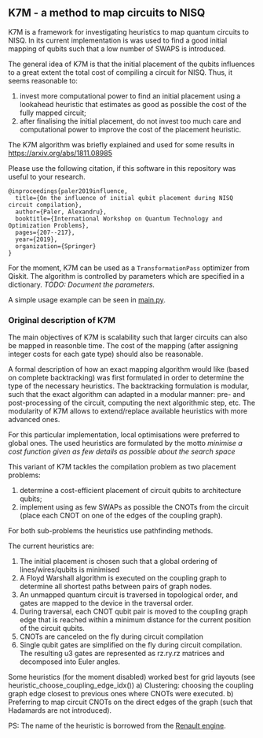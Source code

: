 ## K7M - a method to map circuits to NISQ

K7M is a framework for investigating heuristics to map quantum circuits to NISQ.
In its current implementation is was used to find a good initial mapping of
 qubits such that a low number of SWAPS is introduced.
 
The general idea of K7M is that the initial placement of the qubits influences 
to a great extent the total cost of  compiling a circuit for NISQ. Thus, it 
seems reasonable to:
1) invest more computational power to find an initial placement using a 
lookahead heuristic that estimates as good  as possible the cost of the 
fully mapped circuit;
2) after finalising the initial placement, do not invest too much care and 
computational power to improve the cost of the placement heuristic.


The K7M algorithm was briefly explained and used for some results in
 https://arxiv.org/abs/1811.08985


Please use the following citation, if this software in this repository was useful to your research.

```
@inproceedings{paler2019influence,
  title={On the influence of initial qubit placement during NISQ circuit compilation},
  author={Paler, Alexandru},
  booktitle={International Workshop on Quantum Technology and Optimization Problems},
  pages={207--217},
  year={2019},
  organization={Springer}
}
```

For the moment, K7M can be used as a `TransformationPass` optimizer from Qiskit.
The algorithm is controlled by parameters which are specified in a dictionary.
*TODO: Document the parameters.*

A simple usage example can be seen in [main.py](main.py).


### Original description of K7M


The main objectives of K7M is scalability such that larger circuits can 
also be mapped in reasonble time. The cost of the mapping (after assigning
integer costs for each gate type) should also be reasonable.

A formal description of how an exact mapping algorithm would like 
(based on complete backtracking) was first formulated in order to determine 
the type of the necessary heuristics. The backtracking formulation is
modular, such that the exact algorithm can adapted in a modular manner: 
pre- and post-processing of the circuit, computing the next algorithmic step, 
etc. The modularity of K7M allows to extend/replace available heuristics 
with more advanced ones.

For this particular implementation, local optimisations were preferred to
global ones. The used heuristics are formulated by the motto *minimise a cost
 function given as few details as possible about the search space*
 
 
This variant of K7M tackles the compilation problem as two placement problems: 
1) determine a cost-efficient placement of circuit qubits to architecture qubits;
2) implement using as few SWAPs as possible the CNOTs from the circuit
(place each CNOT on one of the edges of the coupling graph).

For both sub-problems the heuristics use pathfinding methods.

The current heuristics are:
1) The initial placement is chosen such that a global ordering 
of lines/wires/qubits is minimised
2) A Floyd Warshall algorithm is executed on the coupling graph to determine 
all shortest paths between pairs of graph nodes.
3) An unmapped quantum circuit is traversed in topological order, and gates are
mapped to the device in the traversal order.
4) During traversal, each CNOT qubit pair is moved to the coupling graph edge 
that is reached within a minimum distance for the current position of the
circuit qubits.
4) CNOTs are canceled on the fly during circuit compilation
5) Single qubit gates are simplified on the fly during circuit compilation.
The resulting u3 gates are represented as rz.ry.rz matrices and decomposed
into Euler angles.


Some heuristics (for the moment disabled) worked best for grid layouts
(see heuristic_choose_coupling_edge_idx())
a) Clustering: choosing the coupling graph edge closest to previous ones
where CNOTs were executed.
b) Preferring to map circuit CNOTs on the direct edges of the graph
(such that Hadamards are not introduced).

PS: The name of the heuristic is borrowed from the 
[Renault engine](https://en.wikipedia.org/wiki/Renault_K-Type_engine).